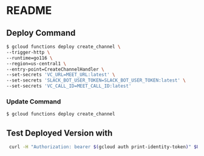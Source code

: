 # README

## Deploy Command

```sh
$ gcloud functions deploy create_channel \
--trigger-http \
--runtime=go116 \
--region=us-central1 \
--entry-point=CreateChannelHandler \
--set-secrets 'VC_URL=MEET_URL:latest' \
--set-secrets 'SLACK_BOT_USER_TOKEN=SLACK_BOT_USER_TOKEN:latest' \
--set-secrets 'VC_CALL_ID=MEET_CALL_ID:latest'
```

### Update Command

```sh
$ gcloud functions deploy create_channel
```

## Test Deployed Version with

```sh
 curl -H "Authorization: bearer $(gcloud auth print-identity-token)" $URL
```
